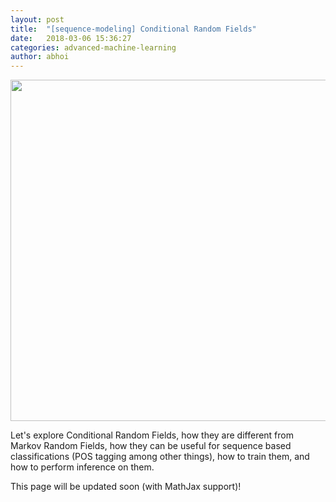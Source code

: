 ```yaml
---
layout: post
title:  "[sequence-modeling] Conditional Random Fields"
date:   2018-03-06 15:36:27
categories: advanced-machine-learning
author: abhoi
---
```


<center><img src="https://image.slidesharecdn.com/cvpr2007objectcategoryrecognition-p4-combinedsegmentationandrecognition-110514214136-phpapp02/95/cvpr2007-object-category-recognition-p4-combined-segmentation-and-recognition-12-728.jpg?cb=1305409452" width="728" height="546" /></center>

Let's explore Conditional Random Fields, how they are different from Markov Random Fields, how they can be useful for sequence based classifications (POS tagging among other things), how to train them, and how to perform inference on them.

This page will be updated soon (with MathJax support)!
